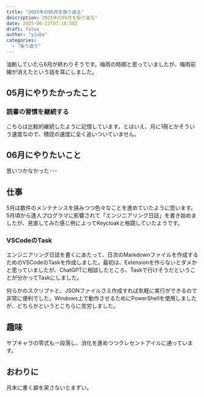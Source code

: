 ```yaml
---
title: "2025年の05月を振り返る"
description: 2025年の05月を振り返る"
date: 2025-06-22T07:18:58Z
draft: false
author: "yjuba"
categories:
  - "振り返り"
---
```


油断していたら6月が終わりそうです。梅雨の時期と思っていましたが、梅雨前線が消えたという話を耳にしました。

## 05月にやりたかったこと

### 読書の習慣を継続する
こちらは比較的継続したように記憶しています。とはいえ、月に1冊とかそういう速度なので、積読の速度に全く追いついていません。

## 06月にやりたいこと
思いつかなかった･･･

## 仕事
5月は数件のメンテナンスを挟みつつ色々なことを進めていたように思います。5月頃から達人プログラマに影響されて「エンジニアリング日誌」を書き始めましたが、見直してみた感じ例によってKeycloakと格闘していたようです。

### VSCodeのTask
エンジニアリング日誌を書くにあたって、日次のMarkdownファイルを作成するためのVSCodeのTaskを作成しました。最初は、Extensionを作らないとダメかと思っていましたが、ChatGPTに相談したところ、Taskで行けそうだということが分かってTaskにしました。

何らかのスクリプトと、JSONファイルさえ作成すれば気軽に実行ができるので非常に便利でした。Windows上で動作させるためにPowerShellを使用しましたが、どちらかというとこちらに苦労しました。

## 趣味
サブキャラの零式も一段落し、消化を進めつつクレセントアイルに通っています。

## おわりに
月末に書く癖を戻さないとまずい。
